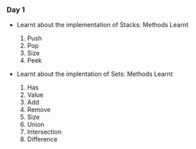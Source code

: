 ### Day 1

- Learnt about the implementation of Stacks: Methods Learnt

  1. Push
  2. Pop
  3. Size
  4. Peek

- Learnt about the implentation of Sets: Methods Learnt
  1. Has
  2. Value
  3. Add
  4. Remove
  5. Size
  6. Union
  7. Intersection
  8. Difference

